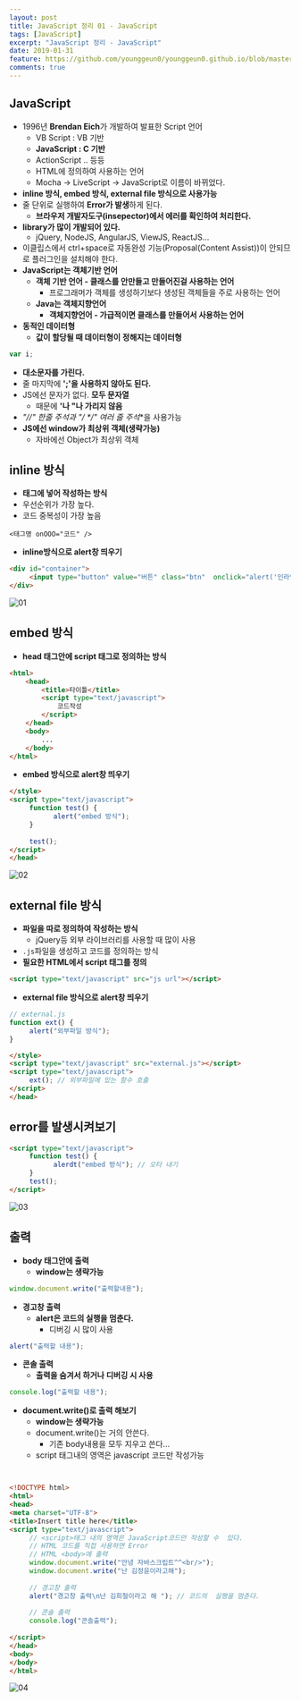 ```yaml
---
layout: post
title: JavaScript 정리 01 - JavaScript
tags: [JavaScript]
excerpt: "JavaScript 정리 - JavaScript"
date: 2019-01-31
feature: https://github.com/younggeun0/younggeun0.github.io/blob/master/_posts/img/Web/html5.jpg?raw=true
comments: true
---
```

 
## JavaScript

* 1996년 **Brendan Eich**가 개발하여 발표한 Script 언어
     * VB Script : VB 기반
     * **JavaScript : C 기반**
     * ActionScript .. 등등
     * HTML에 정의하여 사용하는 언어
     * Mocha -> LiveScript -> JavaScript로 이름이 바뀌었다.
* **inline 방식, embed 방식, external file 방식으로 사용가능**
* 줄 단위로 실행하여 **Error가 발생**하게 된다.
     * **브라우저 개발자도구(insepector)에서 에러를 확인하여 처리한다.**
* **library가 많이 개발되어 있다.**
     * jQuery, NodeJS, AngularJS, ViewJS, ReactJS...
* 이클립스에서 ctrl+space로 자동완성 기능(Proposal(Content Assist))이 안되므로 플러그인을 설치해야 한다.
* **JavaScript는 객체기반 언어**
     * **객체 기반 언어 - 클래스를 안만들고 만들어진걸 사용하는 언어**
          * 프로그래머가 객체를 생성하기보다 생성된 객체들을 주로 사용하는 언어
     * **Java는 객체지향언어**
          * **객체지향언어 - 가급적이면 클래스를 만들어서 사용하는 언어**
* **동적인 데이터형**
     * **값이 할당될 때 데이터형이 정해지는 데이터형**

```javascript
var i;
```

* **대소문자를 가린다.**
* 줄 마지막에 **';'을 사용하지 않아도 된다.**
* JS에선 문자가 없다. **모두 문자열**
     * 때문에 **'나 "나 가리지 않음**
* **"//" 한줄 주석과 "/* */" 여러 줄 주석**을 사용가능
* **JS에선 window가 최상위 객체(생략가능)**
     * 자바에선 Object가 최상위 객체

## inline 방식

* **태그에 넣어 작성하는 방식**
* 우선순위가 가장 높다.
* 코드 중복성이 가장 높음

```
<태그명 onOOO="코드" />
```

* **inline방식으로 alert창 띄우기**

```html
<div id="container">
     <input type="button" value="버튼" class="btn"  onclick="alert('인라인방식')"/>
</div>
```

![01](https://github.com/younggeun0/younggeun0.github.io/blob/master/_posts/img/Web/JS/01/01.png?raw=true)

## embed 방식

* **head 태그안에 script 태그로 정의하는 방식**

```html
<html>
    <head>
        <title>타이틀</title>
        <script type="text/javascript">
            코드작성
        </script>
    </head>
    <body>
        ...
    </body>
</html>
```

* **embed 방식으로 alert창 띄우기**

```html
</style>
<script type="text/javascript">
     function test() {
           alert("embed 방식");
     }
     
     test();
</script>
</head>
```

![02](https://github.com/younggeun0/younggeun0.github.io/blob/master/_posts/img/Web/JS/01/02.png?raw=true)

## external file 방식

* **파일을 따로 정의하여 작성하는 방식**
     * jQuery등 외부 라이브러리를 사용할 때 많이 사용
* `.js`파일을 생성하고 코드를 정의하는 방식
* **필요한 HTML에서 script 태그를 정의**

```html
<script type="text/javascript" src="js url"></script>
```

* **external file 방식으로 alert창 띄우기**

```javascript
// external.js
function ext() {
     alert("외부파일 방식");
}
```

```html
</style>
<script type="text/javascript" src="external.js"></script>
<script type="text/javascript">
     ext(); // 외부파일에 있는 함수 호출
</script>
</head>
```

## error를 발생시켜보기

```html
<script type="text/javascript">
     function test() {
           alerdt("embed 방식"); // 오타 내기
     }
     test();
</script>
```

![03](https://github.com/younggeun0/younggeun0.github.io/blob/master/_posts/img/Web/JS/01/03.png?raw=true)


## 출력

* **body 태그안에 출력**
     * **window는 생략가능**

```javascript
window.document.write("출력할내용");
```

* **경고창 출력**
     * **alert은 코드의 실행을 멈춘다.**
          * 디버깅 시 많이 사용
          
```javascript
alert("출력할 내용");
```

* **콘솔 출력**
     * **출력을 숨겨서 하거나 디버깅 시 사용**

```javascript
console.log("출력할 내용");
```


* **document.write()로 출력 해보기**
     * **window는 생략가능**
     * document.write()는 거의 안쓴다.
          * 기존 body내용을 모두 지우고 쓴다...
     * script 태그내의 영역은 javascript 코드만 작성가능

```html


<!DOCTYPE html>
<html>
<head>
<meta charset="UTF-8">
<title>Insert title here</title>
<script type="text/javascript">
     // <script>태그 내의 영역은 JavaScript코드만 작성할 수  있다.
     // HTML 코드를 직접 사용하면 Error
     // HTML <body>에 출력
     window.document.write("안녕 자바스크립트^^<br/>");
     window.document.write("난 김정윤이라고해");
     
     // 경고창 출력
     alert("경고창 출력\n난 김희철이라고 해 "); // 코드의  실행을 멈춘다.
     
     // 콘솔 출력
     console.log("콘솔출력");
     
</script>
</head>
<body>
</body>
</html>
```

![04](https://github.com/younggeun0/younggeun0.github.io/blob/master/_posts/img/Web/JS/01/04.png?raw=true)

